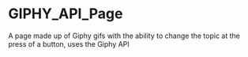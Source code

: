 # GIPHY_API_Page
A page made up of Giphy gifs with the ability to change the topic at the press of a button, uses the Giphy API
